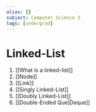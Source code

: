 ```yaml
---
alias: []
subject: Computer Science 2
tags: [undergrad]
---
```

# Linked-List


1. [[What is a linked-list]]
2. [[Node]]
3. [[Link]]
4. [[Singly Linked-List]]
5. [[Doubly Linked-List]]
6. [[Double-Ended Que|Deque]]